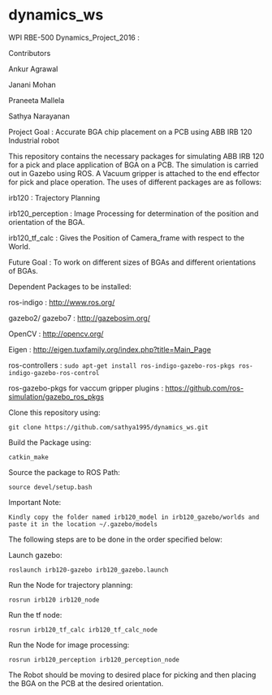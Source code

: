 # dynamics_ws

WPI RBE-500 Dynamics_Project_2016 :

Contributors

Ankur Agrawal

Janani Mohan

Praneeta Mallela

Sathya Narayanan

Project Goal : Accurate BGA chip placement on a PCB using ABB IRB 120 Industrial robot

This repository contains the necessary packages for simulating ABB IRB 120 for a pick and place application of BGA on a PCB. The simulation is carried out in Gazebo using ROS. A Vacuum gripper is attached to the end effector for pick and place operation. The uses of different packages are as follows: 

irb120 : Trajectory Planning

irb120_perception : Image Processing for determination of the position and orientation of the BGA. 

irb120_tf_calc : Gives the Position of Camera_frame with respect to the World.

Future Goal : To work on different sizes of BGAs and different orientations of BGAs.

Dependent Packages to be installed:

ros-indigo : http://www.ros.org/

gazebo2/ gazebo7 : http://gazebosim.org/

OpenCV : http://opencv.org/

Eigen : http://eigen.tuxfamily.org/index.php?title=Main_Page

ros-controllers : ``` sudo apt-get install ros-indigo-gazebo-ros-pkgs ros-indigo-gazebo-ros-control ```
 
ros-gazebo-pkgs for vaccum gripper plugins : https://github.com/ros-simulation/gazebo_ros_pkgs

Clone this repository using: 

``` 
git clone https://github.com/sathya1995/dynamics_ws.git
```

Build the Package using:

```
catkin_make
```

Source the package to ROS Path: 
```
source devel/setup.bash
```

Important Note:

```
Kindly copy the folder named irb120_model in irb120_gazebo/worlds and paste it in the location ~/.gazebo/models
```

The following steps are to be done in the order specified below: 

Launch gazebo: 
```
roslaunch irb120-gazebo irb120_gazebo.launch
```

Run the Node for trajectory planning: 
``` 
rosrun irb120 irb120_node 
```

Run the tf node: 
``` 
rosrun irb120_tf_calc irb120_tf_calc_node 
```

Run the Node for image processing: 
```
rosrun irb120_perception irb120_perception_node 
```

The Robot should be moving to desired place for picking and then placing the BGA on the PCB at the desired orientation. 
